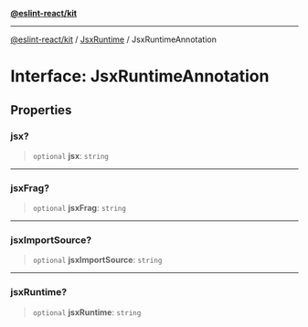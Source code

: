 [**@eslint-react/kit**](../../../../README.md)

***

[@eslint-react/kit](../../../../README.md) / [JsxRuntime](../README.md) / JsxRuntimeAnnotation

# Interface: JsxRuntimeAnnotation

## Properties

### jsx?

> `optional` **jsx**: `string`

***

### jsxFrag?

> `optional` **jsxFrag**: `string`

***

### jsxImportSource?

> `optional` **jsxImportSource**: `string`

***

### jsxRuntime?

> `optional` **jsxRuntime**: `string`
